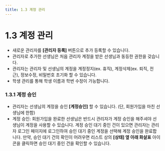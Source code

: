 ```yaml
---
title: 1.3 계정 관리
---
```

# 1.3 계정 관리

* 새로운 관리자를 **\[관리자 등록]** 버튼으로 추가 등록할 수 있습니다.
* 관리자로 추가한 선생님은 처음 관리자 계정을 받은 선생님과 동등한 권한을 갖습니다.
* 관리자는 관리자 및 선생님의 계정을 계정정지(ex. 휴직), 계정삭제(ex. 퇴직, 전근), 정보수정, 비밀번호 초기화 할 수 있습니다.
* 학생 관리를 통해 학생 이름과 학번 수정이 가능합니다.

### 1.3.1 계정 승인

* 관리자는 선생님의 계정을 승인 **\[계정승인]** 할 수 있습니다. 
  (단, 회원가입을 마친 선생님에 한함)
* 계정 승인: 회원가입을 완료한 선생님은 반드시 관리자가 계정 승인을 해주셔야 선생님이 계정을 사용할 수 있습니다. 계정 승인 대기 중인 건이 있으면 관리자는 관리자 로그인 페이지에 로그인하여 승인 대기 중인 계정을 선택해 계정 승인을 완료합니다. 
  만약, 승인 대기 건의 확인이 어려우면 리스트 상의 **\[상태] 옆 아래 화살표** 아이콘을 클릭하면 승인 대기 중인 건을 확인할 수 있습니다.
